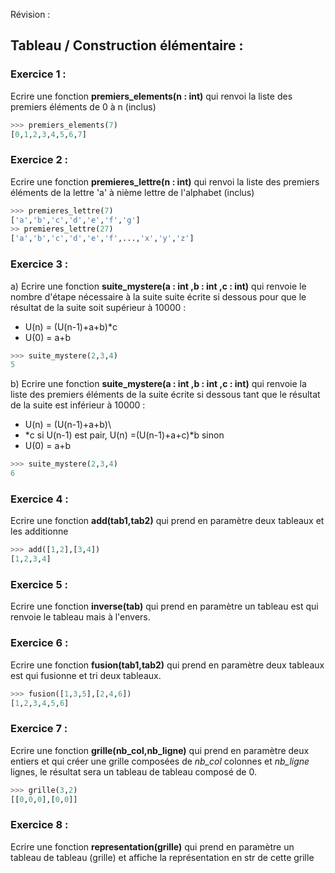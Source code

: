 Révision :

## Tableau / Construction élémentaire :

### Exercice 1 :

Ecrire une fonction **premiers_elements(n : int)** qui renvoi la liste des premiers éléments de 0 à n (inclus)

```python
>>> premiers_elements(7)
[0,1,2,3,4,5,6,7]
```

### Exercice 2 :

Ecrire une fonction **premieres_lettre(n : int)** qui renvoi la liste des premiers éléments de la lettre 'a' à nième lettre de l'alphabet (inclus)

```python
>>> premieres_lettre(7)
['a','b','c','d','e','f','g']
>> premieres_lettre(27)
['a','b','c','d','e','f',...,'x','y','z']
```

### Exercice 3 :

a) Ecrire une fonction **suite_mystere(a : int ,b : int ,c : int)** qui renvoie le nombre d'étape nécessaire à la suite suite écrite si dessous pour que le résultat de la suite soit supérieur à 10000 :

- U(n) = (U(n-1)+a+b)*c
- U(0) = a+b 

```python
>>> suite_mystere(2,3,4)
5
```

b) Ecrire une fonction **suite_mystere(a : int ,b : int ,c : int)** qui renvoie la liste des premiers éléments de la suite écrite si dessous tant que le résultat de la suite est inférieur à 10000 :

- U(n) = (U(n-1)+a+b)\
- *c si U(n-1) est pair, U(n) =(U(n-1)+a+c)\*b sinon
- U(0) = a+b 

```python
>>> suite_mystere(2,3,4)
6
```

### Exercice 4 :

Ecrire une fonction **add(tab1,tab2)** qui prend en paramètre deux tableaux et les additionne

```python
>>> add([1,2],[3,4])
[1,2,3,4]
```

### Exercice 5 :

Ecrire une fonction **inverse(tab)** qui prend en paramètre un tableau est qui renvoie le tableau mais à l'envers.

### Exercice 6 :

Ecrire une fonction **fusion(tab1,tab2)** qui prend en paramètre deux tableaux est qui fusionne et tri deux tableaux.

```python
>>> fusion([1,3,5],[2,4,6])
[1,2,3,4,5,6]
```

 ### Exercice 7 :

Ecrire une fonction **grille(nb_col,nb_ligne)** qui prend en paramètre deux entiers et qui créer une grille composées de *nb_col* colonnes et *nb_ligne* lignes, le résultat sera un tableau de tableau composé de 0.

```python
>>> grille(3,2)
[[0,0,0],[0,0]]
```

### Exercice 8 :

Ecrire une fonction **representation(grille)** qui prend en paramètre un tableau de tableau (grille) et affiche la représentation en str de cette grille